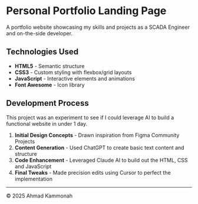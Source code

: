 # Personal Portfolio Landing Page

A portfolio website showcasing my skills and projects as a SCADA Engineer and on-the-side developer.

## Technologies Used

- **HTML5** - Semantic structure
- **CSS3** - Custom styling with flexbox/grid layouts
- **JavaScript** - Interactive elements and animations
- **Font Awesome** - Icon library

## Development Process

This project was an experiment to see if I could leverage AI to build a functional website in under 1 day.

1. **Initial Design Concepts** - Drawn inspiration from Figma Community Projects
2. **Content Generation** - Used ChatGPT to create basic text content and structure
3. **Code Enhancement** - Leveraged Claude AI to build out the HTML, CSS and JavaScript
4. **Final Tweaks** - Made precision edits using Cursor to perfect the implementation

---

© 2025 Ahmad Kammonah
